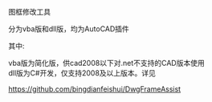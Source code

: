图框修改工具  
  
分为vba版和dll版，均为AutoCAD插件  
  
其中:  
  
vba版为简化版，供cad2008以下对.net不支持的CAD版本使用  
dll版为C#开发，仅支持2008及以上版本。详见  
  
https://github.com/bingdianfeishui/DwgFrameAssist